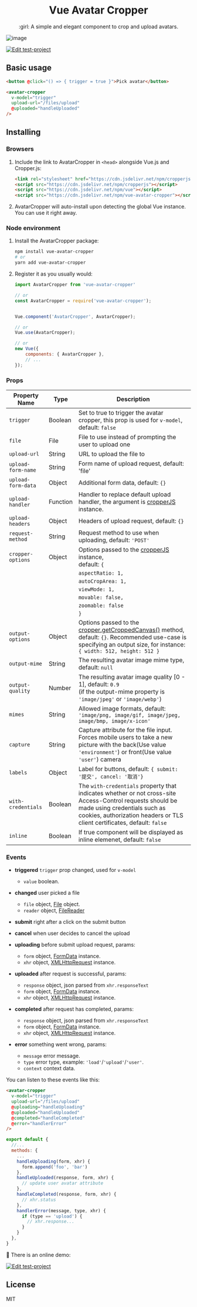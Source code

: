<h1 align="center">Vue Avatar Cropper</h1>

<p align="center"> :girl: A simple and elegant component to crop and upload avatars.</p>

![image](https://user-images.githubusercontent.com/1472352/28398207-b32907b0-6d38-11e7-998a-32d34362b341.png)

[![Edit test-project](https://codesandbox.io/static/img/play-codesandbox.svg)](https://codesandbox.io/s/github/overtrue/vue-avatar-cropper-demo/tree/master/)

## Basic usage

```html
<button @click="() => { trigger = true }">Pick avatar</button>

<avatar-cropper
  v-model="trigger"
  upload-url="/files/upload"
  @uploaded="handleUploaded"
/>
```

## Installing

### Browsers

1. Include the link to AvatarCropper in `<head>` alongside Vue.js and Cropper.js:

   ```html
   <link rel="stylesheet" href="https://cdn.jsdelivr.net/npm/cropperjs/dist/cropper.min.css">
   <script src="https://cdn.jsdelivr.net/npm/cropperjs"></script>
   <script src="https://cdn.jsdelivr.net/npm/vue"></script>
   <script src="https://cdn.jsdelivr.net/npm/vue-avatar-cropper"></script>
   ```

2. AvatarCropper will auto-install upon detecting the global Vue instance. You can use it right away.

### Node environment

1. Install the AvatarCropper package:

   ```sh
   npm install vue-avatar-cropper
   # or
   yarn add vue-avatar-cropper
   ```

2. Register it as you usually would:

   ```js
   import AvatarCropper from 'vue-avatar-cropper'

   // or
   const AvatarCropper = require('vue-avatar-cropper');


   Vue.component('AvatarCropper', AvatarCropper);

   // or
   Vue.use(AvatarCropper);

   // or
   new Vue({
       components: { AvatarCropper },
       // ...
   });
   ```

### Props

 Property Name | Type | Description
 -------- | -------- | --------
 `trigger` | Boolean | Set to true to trigger the avatar cropper, this prop is used for `v-model`, default: `false`
 `file` | File | File to use instead of prompting the user to upload one
 `upload-url` | String | URL to upload the file to
 `upload-form-name` | String | Form name of upload request, default: 'file'
 `upload-form-data` | Object | Additional form data, default: `{}`
 `upload-handler` | Function | Handler to replace default upload handler, the argument is [cropperJS](https://github.com/fengyuanchen/cropperjs) instance.
 `upload-headers` | Object | Headers of upload request, default: `{}`
 `request-method` | String | Request method to use when uploading, default: `'POST'`
 `cropper-options` | Object | Options passed to the [cropperJS](https://github.com/fengyuanchen/cropperjs#options) instance, <br>default: `{`
   | | |    `aspectRatio: 1,`
   | | |    `autoCropArea: 1,`
   | | |    `viewMode: 1,`
   | | |    `movable: false,`
   | | |    `zoomable: false`
   | | |    `}`
 `output-options` | Object | Options passed to the [cropper.getCroppedCanvas()](https://github.com/fengyuanchen/cropperjs#getcroppedcanvasoptions) method, <br>default: `{}`. Recommended use-case is specifying an output size, for instance: `{ width: 512, height: 512 }`
 `output-mime` | String | The resulting avatar image mime type, default: `null`
 `output-quality` | Number | The resulting avatar image quality [0 - 1], default: `0.9`<br>(if the output-mime property is `'image/jpeg'` or `'image/webp'`)
 `mimes` | String | Allowed image formats, default: <br>`'image/png, image/gif, image/jpeg, image/bmp, image/x-icon'`
 `capture` | String | Capture attribute for the file input. Forces mobile users to take a new picture with the back(Use value `'environment'`) or front(Use value `'user'`) camera
 `labels` | Object | Label for buttons, default: `{ submit: '提交', cancel: '取消'}`
 `with-credentials` | Boolean | The `with-credentials` property that indicates whether or not cross-site Access-Control requests should be made using credentials such as cookies, authorization headers or TLS client certificates, default: `false`
 `inline` | Boolean | If true component will be displayed as inline elemenet, default: `false`

### Events

- **triggered** `trigger` prop changed, used for `v-model`
  - `value` boolean.

- **changed** user picked a file
  - `file` object, [File](https://developer.mozilla.org/zh-CN/docs/Web/API/File) object.
  - `reader` object, [FileReader](https://developer.mozilla.org/zh-CN/docs/Web/API/FileReader)

- **submit** right after a click on the submit button

- **cancel** when user decides to cancel the upload

- **uploading** before submit upload request, params:
  - `form` object, [FormData](https://developer.mozilla.org/en-US/docs/Web/API/FormData) instance.
  - `xhr`  object, [XMLHttpRequest](https://developer.mozilla.org/en-US/docs/Web/API/XMLHttpRequest) instance.

- **uploaded** after request is successful, params:
  - `response` object, json parsed from `xhr.responseText`
  - `form` object, [FormData](https://developer.mozilla.org/en-US/docs/Web/API/FormData) instance.
  - `xhr`  object, [XMLHttpRequest](https://developer.mozilla.org/en-US/docs/Web/API/XMLHttpRequest) instance.

- **completed** after request has completed, params:
  - `response` object, json parsed from `xhr.responseText`
  - `form` object, [FormData](https://developer.mozilla.org/en-US/docs/Web/API/FormData) instance.
  - `xhr`  object, [XMLHttpRequest](https://developer.mozilla.org/en-US/docs/Web/API/XMLHttpRequest) instance.

- **error** something went wrong, params:
  - `message` error message.
  - `type` error type, example: `'load'`/`'upload'`/`'user'`.
  - `context` context data.

You can listen to these events like this:

```html
<avatar-cropper
  v-model="trigger"
  upload-url="/files/upload"
  @uploading="handleUploading"
  @uploaded="handleUploaded"
  @completed="handleCompleted"
  @error="handlerError"
/>
```

```js
export default {
  //...
  methods: {
    ...
    handleUploading(form, xhr) {
      form.append('foo', 'bar')
    },
    handleUploaded(response, form, xhr) {
      // update user avatar attribute
    },
    handleCompleted(response, form, xhr) {
      // xhr.status
    },
    handlerError(message, type, xhr) {
      if (type == 'upload') {
        // xhr.response...
      }
    }
  },
}
```

:rocket: There is an online demo:

[![Edit test-project](https://codesandbox.io/static/img/play-codesandbox.svg)](https://codesandbox.io/s/github/overtrue/vue-avatar-cropper-demo/tree/master/)

## License

MIT
